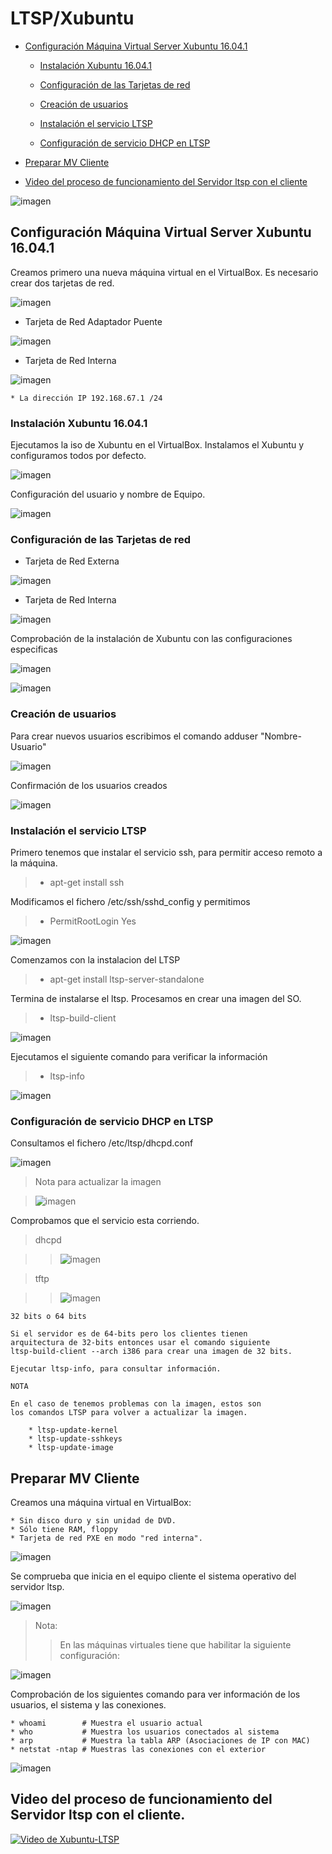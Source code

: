 # LTSP/Xubuntu

- [Configuración Máquina Virtual Server Xubuntu 16.04.1](#id1)

    - [Instalación Xubuntu 16.04.1](#id2)

    - [Configuración de las Tarjetas de red](#id3)

    - [Creación de usuarios](#id4)

    - [Instalación el servicio LTSP](#id5)

    - [Configuración de servicio DHCP en LTSP](#id6)


- [Preparar MV Cliente](#id7)

- [Video del proceso de funcionamiento del Servidor ltsp con el cliente](#id8)


![imagen](img/ltsp.png)


## Configuración Máquina Virtual Server Xubuntu 16.04.1 <a name="id1"></a>

Creamos primero una nueva máquina virtual en el VirtualBox. Es necesario crear dos tarjetas de red.

![imagen](img/ltspmaquina.png)

* Tarjeta de Red Adaptador Puente

![imagen](img/redexterna.png)


* Tarjeta de Red Interna

![imagen](img/redinterna.png)


    * La dirección IP 192.168.67.1 /24


### Instalación Xubuntu 16.04.1 <a name="id2"></a>
Ejecutamos la iso de Xubuntu en el VirtualBox. Instalamos el Xubuntu y configuramos todos por defecto.

![imagen](img/001.png)

Configuración del usuario y nombre de Equipo.

![imagen](img/002.png)

### Configuración de las Tarjetas de red <a name="id3"></a>
*  Tarjeta de Red Externa

![imagen](img/003.png)

* Tarjeta de Red Interna

![imagen](img/004.png)

Comprobación de la instalación de Xubuntu con las configuraciones especificas

![imagen](img/005.png)

![imagen](img/006.png)

### Creación de usuarios <a name="id4"></a>
Para crear nuevos usuarios escribimos el comando adduser "Nombre-Usuario"

![imagen](img/008.png)

Confirmación de los usuarios creados

![imagen](img/007.png)

### Instalación el servicio LTSP <a name="id5"></a>

Primero tenemos que instalar el servicio ssh, para permitir acceso remoto a la máquina.
> * apt-get install ssh

Modificamos el fichero /etc/ssh/sshd_config y permitimos
> * PermitRootLogin Yes

![imagen](img/010.png)

Comenzamos con la instalacion del LTSP
> * apt-get install ltsp-server-standalone

Termina de instalarse el ltsp. Procesamos en crear una imagen del SO.

> *  ltsp-build-client

![imagen](img/009.png)

Ejecutamos el siguiente comando para verificar la información

> * ltsp-info

![imagen](img/011.png)

### Configuración de servicio DHCP en LTSP <a name="id6"></a>

Consultamos el fichero /etc/ltsp/dhcpd.conf

![imagen](img/013.png)

> Nota para actualizar la imagen

>![imagen](img/015.png)

Comprobamos que el servicio esta corriendo.
> dhcpd

> >![imagen](img/012.png)

> tftp

> >![imagen](img/014.png)



    32 bits o 64 bits

    Si el servidor es de 64-bits pero los clientes tienen
    arquitectura de 32-bits entonces usar el comando siguiente
    ltsp-build-client --arch i386 para crear una imagen de 32 bits.

    Ejecutar ltsp-info, para consultar información.

    NOTA

    En el caso de tenemos problemas con la imagen, estos son
    los comandos LTSP para volver a actualizar la imagen.

        * ltsp-update-kernel
        * ltsp-update-sshkeys
        * ltsp-update-image





## Preparar MV Cliente <a name="id7"></a>

Creamos una máquina virtual en VirtualBox:

    * Sin disco duro y sin unidad de DVD.
    * Sólo tiene RAM, floppy
    * Tarjeta de red PXE en modo "red interna".

![imagen](img/016.png)

Se comprueba que inicia en el equipo cliente el sistema operativo del servidor ltsp.


![imagen](img/019.png)

> Nota:
> > En las máquinas virtuales tiene que habilitar la siguiente configuración:

![imagen](img/020.png)

Comprobación de los siguientes comando para ver información de los usuarios, el sistema y las conexiones.

    * whoami        # Muestra el usuario actual
    * who           # Muestra los usuarios conectados al sistema
    * arp           # Muestra la tabla ARP (Asociaciones de IP con MAC)
    * netstat -ntap # Muestras las conexiones con el exterior

![imagen](img/018.png)

## Video del proceso de funcionamiento del Servidor ltsp con el cliente.<a name="id8"></a>



[![Video de Xubuntu-LTSP](img/021.png)](https://www.youtube.com/watch?v=WlBchDqvVLQ)
